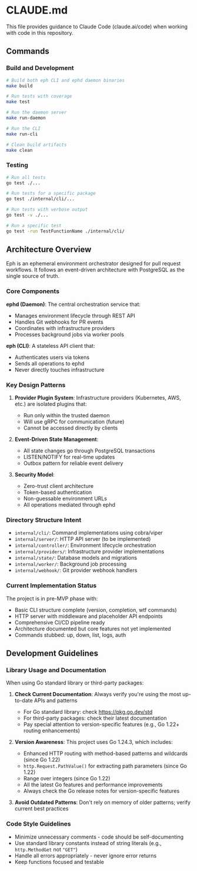 # CLAUDE.md

This file provides guidance to Claude Code (claude.ai/code) when working with code in this repository.

## Commands

### Build and Development
```bash
# Build both eph CLI and ephd daemon binaries
make build

# Run tests with coverage
make test

# Run the daemon server
make run-daemon

# Run the CLI
make run-cli

# Clean build artifacts
make clean
```

### Testing
```bash
# Run all tests
go test ./...

# Run tests for a specific package
go test ./internal/cli/...

# Run tests with verbose output
go test -v ./...

# Run a specific test
go test -run TestFunctionName ./internal/cli/
```

## Architecture Overview

Eph is an ephemeral environment orchestrator designed for pull request workflows. It follows an event-driven architecture with PostgreSQL as the single source of truth.

### Core Components

**ephd (Daemon)**: The central orchestration service that:
- Manages environment lifecycle through REST API
- Handles Git webhooks for PR events
- Coordinates with infrastructure providers
- Processes background jobs via worker pools

**eph (CLI)**: A stateless API client that:
- Authenticates users via tokens
- Sends all operations to ephd
- Never directly touches infrastructure

### Key Design Patterns

1. **Provider Plugin System**: Infrastructure providers (Kubernetes, AWS, etc.) are isolated plugins that:
   - Run only within the trusted daemon
   - Will use gRPC for communication (future)
   - Cannot be accessed directly by clients

2. **Event-Driven State Management**:
   - All state changes go through PostgreSQL transactions
   - LISTEN/NOTIFY for real-time updates
   - Outbox pattern for reliable event delivery

3. **Security Model**:
   - Zero-trust client architecture
   - Token-based authentication
   - Non-guessable environment URLs
   - All operations mediated through ephd

### Directory Structure Intent

- `internal/cli/`: Command implementations using cobra/viper
- `internal/server/`: HTTP API server (to be implemented)
- `internal/controller/`: Environment lifecycle orchestration
- `internal/providers/`: Infrastructure provider implementations
- `internal/state/`: Database models and migrations
- `internal/worker/`: Background job processing
- `internal/webhook/`: Git provider webhook handlers

### Current Implementation Status

The project is in pre-MVP phase with:
- Basic CLI structure complete (version, completion, wtf commands)
- HTTP server with middleware and placeholder API endpoints
- Comprehensive CI/CD pipeline ready
- Architecture documented but core features not yet implemented
- Commands stubbed: up, down, list, logs, auth

## Development Guidelines

### Library Usage and Documentation

When using Go standard library or third-party packages:
1. **Check Current Documentation**: Always verify you're using the most up-to-date APIs and patterns
   - For Go standard library: check https://pkg.go.dev/std
   - For third-party packages: check their latest documentation
   - Pay special attention to version-specific features (e.g., Go 1.22+ routing enhancements)

2. **Version Awareness**: This project uses Go 1.24.3, which includes:
   - Enhanced HTTP routing with method-based patterns and wildcards (since Go 1.22)
   - `http.Request.PathValue()` for extracting path parameters (since Go 1.22)
   - Range over integers (since Go 1.22)
   - All the latest Go features and performance improvements
   - Always check the Go release notes for version-specific features

3. **Avoid Outdated Patterns**: Don't rely on memory of older patterns; verify current best practices

### Code Style Guidelines

- Minimize unnecessary comments - code should be self-documenting
- Use standard library constants instead of string literals (e.g., `http.MethodGet` not `"GET"`)
- Handle all errors appropriately - never ignore error returns
- Keep functions focused and testable

